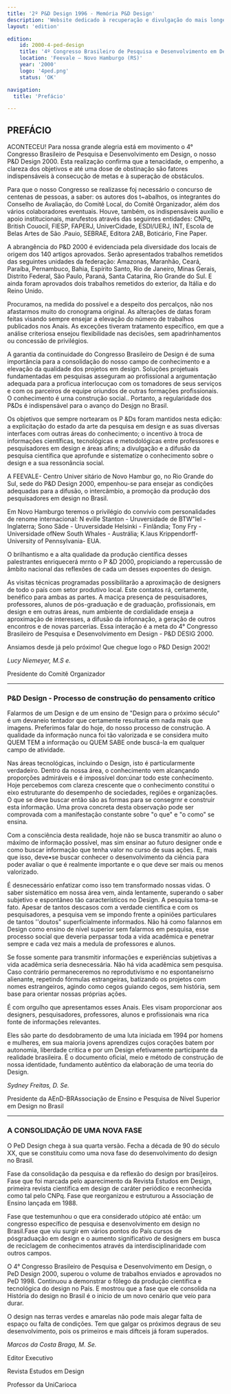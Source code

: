 ```yaml
---
title: '2º P&D Design 1996 - Memória P&D Design'
description: 'Website dedicado à recuperação e divulgação do mais longevo evento científico do campo do design no Brasil.'
layout: 'edition'

edition:
    id: 2000-4-ped-design
    title: '4º Congresso Brasileiro de Pesquisa e Desenvolvimento em Design'
    location: 'Feevale – Novo Hamburgo (RS)'
    year: '2000'
    logo: '4ped.png'
    status: 'OK'

navigation:
  title: 'Prefácio'

---
```


## PREFÁCIO

ACONTECEU! Para nossa grande alegria está em movimento o 4° Congresso Brasileiro de Pesquisa e Desenvolvimento em Design, o nosso P&D Design 2000. Esta realização confirma que a tenacidade, o empenho, a clareza dos objetivos e até uma dose de obstinação são fatores indispensáveis à consecução de metas e à superação de obstáculos.

Para que o nosso Congresso se realizasse foj necessário o concurso de centenas de pessoas, a saber: os autores dos t~abalhos, os integrantes do Conselho de Avaliação, do Comitê Local, do Comitê Organizador, além dos vários colaboradores eventuais. Houve, também, os indispensáveis auxílio e apoio institucionais, marufestos através das seguintes entidades: CNPq, British Couocil, FIESP, FAPERJ, UniverCidade, ESDI/UERJ, INT, Escola de Belas Artes de São .Pauio, SEBRAE, Editora 2AB, Boticário, Fine Paper.

A abrangência do P&D 2000 é evidenciada pela diversidade dos locais de origem dos 140 artigos aprovados. Serão apresentados trabalhos remetidos das seguintes unidades da federação: Amazonas, Maranhão, Ceará, Paraíba, Pernambuco, Bahia, Espírito Santo, Rio de Janeiro, Minas Gerais, Distrito Federal, São Paulo, Paraná, Santa Catarina, Rio Grande do Sul. E ainda foram aprovados dois trabalhos remetidos do exterior, da Itália e do Reino Unido.

Procuramos, na medida do possível e a despeito dos percalços, não nos afastarmos muito do cronograma original. As alterações de datas foram feitas visando sempre ensejar a elevação do número de trabalhos publicados nos Anais. As exceções tiveram tratamento específico, em que a análise criteriosa ensejou flexibilidade nas decisões, sem apadrinhamentos ou concessão de privilégios.

A garantia da continuidade do Congresso Brasileiro de Design é de suma importância para a consolidação do nosso campo de conhecimento e a elevação da qualidade dos projetos em design. Soluções projetuais fundamentadas em pesquisas asseguram ao profissional a argumentação adequada para a proficua interlocuçao com os tomadores de seus serviços e com os parceiros de equipe oriundos de outras formações profissionais. O conhecimento é urna construção social.. Portanto, a regularidade dos P&Ds é indispensável para o avanço do Desjgn no Brasil.

Os objetivos que sempre nortearam os P &Ds foram mantidos nesta edição: a explicitação do estado da arte da pesquisa em design e as suas diversas interfaces com outras áreas do conhecimento; o incentivo à troca de informações científicas, tecnológicas e metodológicas entre professores e pesquisadores em design e áreas afins; a divulgação e a difusão da pesquisa científica que aprofunde e sistematize o conhecimento sobre o design e a sua ressonância social.

A FEEVALE- Centro Univer sitário de Novo Hambur go, no Rio Grande do Sul, sede do P&D Design 2000, empenhou-se para ensejar as condições adequadas para a difusão, o intercâmbio, a promoção da produção dos pesquisadores em design no Brasil. 

Em Novo Hamburgo teremos o privilégio do convívio com personalidades de renome internacional: N eville Stanton - Uruversidade de BTW"Iel - Inglaterra; Sono Sãde - Uruversidade Helsinki - Finlândia; Tony Fry - Universidade ofNew South Whales - Austrália; K.laus Krippendorff-University of Pennsylvania- EUA.

O brilhantismo e a alta qualidade da produção científica desses palestrantes enriquecerá mrnto o P &D 2000, propiciando a repercussão de âmbito nacional das reflexões de cada um desses expoentes do design.

As visitas técnicas programadas possibilitarão a aproximação de designers de todo o país com setor produtivo local. Este contatos rá, certamente, benéfico para ambas as partes. A maciça presença de pesquisadores, professores, alunos de pós-graduação e de graduação, profissionais, em design e em outras áreas, num ambiente de cordialidade enseja a aproximação de interesses, a difusão da infonnação, a geração de outros encontros e de novas parcerias. Essa interação é a meta do 4° Congresso Brasileiro de Pesquisa e Desenvolvimento em Design - P&D DESIG 2000.

Ansiamos desde já pelo próximo! Que chegue logo o P&D Design 2002!

*Lucy Niemeyer, M.S e.*

Presidente do Comitê Organizador

-----

### P&D Design - Processo de construção do pensamento crítico

Falarmos de um Design e de um ensino de "Design para o próximo século" é um devaneio tentador que certamente resultaria em nada mais que imagens. Preferimos falar do hoje, do nosso processo de construção. A qualidade da informação nunca foi tão valorizada e se considera muito QUEM TEM a informação ou QUEM SABE onde buscá-la em qualquer campo de atividade.

Nas áreas tecnológicas, incluindo o Design, isto é particularmente verdadeiro. Dentro da nossa área, o conhecimento vem alcançando proporções admiráveis e é impossível don:únar todo este conhecímento. Hoje percebemos com clareza crescente que o conhecimento constitui o eixo estruturante do desempenho de sociedades, regiões e organizações. O que se deve buscar então são as formas para se consegrnr e construir esta informação. Uma prova concreta desta observação pode ser comprovada com a manifestação constante sobre "o que" e "o como" se ensina. 

Com a consciência desta realidade, hoje não se busca transmitir ao aluno o máxímo de informação possível, mas sim ensinar ao futuro designer onde e como buscar informação que tenha valor no curso de suas ações. E, mais que isso, deve•se buscar conhecer o desenvolvimento da ciência para poder avaliar o que é realmente importante e o que deve ser mais ou menos valorizado.

É desnecessário enfatizar como isso tem transformado nossas vidas. O saber sistemático em nossa área vem, ainda lentamente, superando o saber subjetivo e espontâneo tão característicos no Design. A pesquisa toma-se fato. Apesar de tantos descasos com a verdade científica e com os pesquisadores, a pesquisa vem se impondo frente a opiniões particulares de tantos ''doutos" superficialmente informados. Não há como falannos em Design como ensino de nível superior sem falarmos em pesquisa, esse processo social que deveria perpassar toda a vida acadêmica e penetrar sempre e cada vez mais a medula de professores e alunos.

Se fosse somente para transmitir informações e experiências subjetivas a vida acadêmica seria desnecessária. Não há vida acadêmica sem pesquisa. Caso contrário permaneceremos no reprodutivismo e no espontaneísrno alienante, repetindo fórmulas estrangeiras, batizando os projetos com nomes estrangeiros, agindo como cegos guiando cegos, sem história, sem base para orientar nossas próprias ações.

É com orgulho que apresentamos esses Anais. Eles visam proporcionar aos designers, pesquisadores, professores, alunos e profissionais wna rica fonte de informações relevantes.

Eles são parte do desdobramento de uma luta iniciada em 1994 por homens e mulheres, em sua maioria jovens aprendizes cujos corações batem por autonomia, liberdade critica e por um Design efetivamente participante da realidade brasileira. É o documento oficial, meio e método de construção de nossa identidade, fundamento autêntico da elaboração de uma teoria do Design.

*Sydney Freitas, D. Se.*

Presidente da AEnD-BRAssociação de Ensino e Pesquisa de Nível Superior em Design no Brasil

-----

### A CONSOLIDAÇÃO DE UMA NOVA FASE

O PeD Design chega à sua quarta versão. Fecha a década de 90 do século XX, que se constituiu como uma nova fase do desenvolvimento do design no Brasil.

Fase da consolidação da pesquisa e da reflexão do design por brasi]eiros. Fase que foi marcada pelo aparecimento da Revista Estudos em Design, primeira revista científica em design de caráter periódico e reconhecida como tal pelo CNPq. Fase que reorganizou e estruturou a Associação de Ensino lançada em 1988.

Fase que testemunhou o que era considerado utópico até então: um congresso específico de pesquisa e desenvolvimento em design no Brasil.Fase que viu surgir em vários pontos do País cursos de pósgraduação em design e o aumento significativo de designers em busca de reciclagem de conhecimentos através da interdisciplinaridade com outros campos.

O 4° Congresso Brasileiro de Pesquisa e Desenvolvimento em Design, o PeD Design 2000, superou o volume de trabalhos enviados e aprovados no PeD 1998. Continuou a demonstrar o fôlego da produção cientifica e tecnológica do design no País. E mostrou que a fase que ele consolida na História do design no Brasil é o inicio de um novo cenário que veio para durar.

O design nas terras verdes e amarelas não pode mais alegar falta de espaço ou falta de condições. Tem que galgar os próximos degraus de seu desenvolvimento, pois os primeiros e mais diftceis já foram superados.

*Marcos da Costa Braga, M. Se.*

Editor Executivo

Revista Estudos em Design

Professor da UniCarioca
